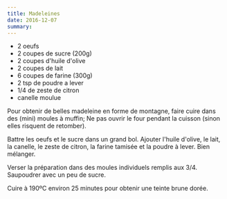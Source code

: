 ```yaml
---
title: Madeleines
date: 2016-12-07
summary: 
---
```


* 2 oeufs
* 2 coupes de sucre (200g)
* 2 coupes d'huile d'olive
* 2 coupes de lait
* 6 coupes de farine (300g)
* 2 tsp de poudre a lever
* 1/4 de zeste de citron
* canelle moulue


Pour obtenir de belles madeleine en forme de montagne, faire cuire dans des (mini) moules à muffin;
Ne pas ouvrir le four pendant la cuisson (sinon elles risquent de retomber).


Battre les oeufs et le sucre dans un grand bol.
Ajouter l'huile d'olive, le lait, la canelle, le zeste de citron, la farine tamisée et la poudre à lever.
Bien mélanger.

Verser la préparation dans des moules individuels remplis aux 3/4. Saupoudrer avec un peu de sucre.

Cuire à 190ºC environ 25 minutes pour obtenir une teinte brune dorée.


